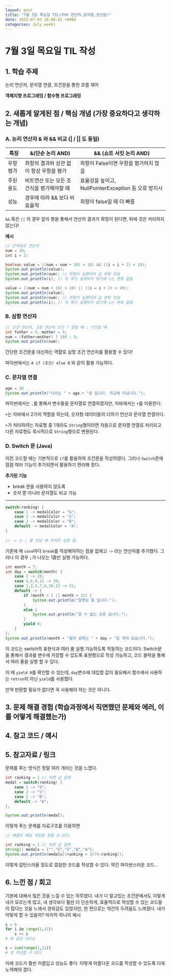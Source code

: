 ```yaml
---
layout: post
title: "7월 3일 목요일 TIL(자바 연산자,문자열,조건문)"
date: 2025-07-03 18:00:01 +0900
categories: July_week1
---
```


# 7월 3일 목요일 TIL 작성

## 1. 학습 주제

논리 연산자, 문자열 연결, 조건문을 통한 흐름 제어

**객체지향 프로그래밍 / 함수형 프로그래밍**


## 2. 새롭게 알게된 점 / 핵심 개념 (가장 중요하다고 생각하는 개념)

### A. 논리 연산자 & 와 && 비교 (| / || 도 동일)
특징 | &(단순 논리 AND) | && (쇼트 서킷 논리 AND) 
 --- | --- | --- 
우항 평가 | 좌항의 결과와 상관 없이 항상 우항을 평가 | 좌항이 False이면 우항을 평가하지 않음 
주된 용도 | 비트연산 또는 모든 조건식을 평가해야할 때 | 효율성을 높이고, NullPointerException 등 오류 방지시 
성능 | 경우에 따라 && 보다 비효율적 | 좌항이 false일 때 더 빠름

`&&` 혹은 `||` 의 경우 앞의 항을 통해서 연산의 결과가 확정이 된다면, 뒤에 것은 처리하지 않는다!

**예시**
```java
// 단락회로 연산자
num = 10;
int i = 2;

boolean value = ((num = num + 10) < 10) && ((i = i + 2) < 10);
System.out.println(value);
System.out.println(num); // 좌항이 실행되어 값 변화 있음
System.out.println(i); // 뒤 쪽이 실행되지 않기에 i는 변화 없음

value = ((num = num + 10) > 10) || ((i = i + 2) < 10);
System.out.println(value);
System.out.println(num); // 좌항이 실행되어 값 변화 있음
System.out.println(i); // 뒤 쪽이 실행되지 않기에 i는 변화 없음
```

### B. 삼항 연산자
```java
// 조건 연산자, 3항 연산자 조건 ? 참일 때 : 거짓일 때
int father = 5, mother = 3;
num = (father>mother) ? 100 : 5;
System.out.println(num);
```

간단한 조건문을 대신하는 역햘로 삼항 조건 연산자를 활용할 수 있다!

파이썬에서는 `A if (조건) else B` 와 같이 활용 가능하다.

### C. 문자열 연결
```java
age = 10
System.out.println("나이는 " + age + "살 입니다. 학교에 다닙니다.");
```
파이썬에서는 `,`를 통해서 변수들을 문자열로 연결하였지만, 자바에서는 `+`를 이용한다.

`+`는 자바에서 2가지 역할을 하는데, 숫자형 데이터들의 더하기 연산과 문자열 연결이다.

`+`가 처리하려는 자료형 중 1개라도 `String`형이라면 자동으로 문자열 연결로 처리되고 다른 자료형도 묵시적으로 `String`형으로 변환된다.

### D. Switch 문 (Java)

이전 코드할 때는 기본적으로 `if`를 활용하여 조건문을 작성하였다. 그러나 `Switch`문에 점점 여러 기능이 추가되면서 활용하기 편리해 졌다.

**추가된 기능**
- break 문을 사용하지 않도록
- 숫자 뿐 아니라 문자열도 비교 가능
  
---

```java
switch(ranking) {
	case 1 -> medalColor = "G";
	case 2 -> medalColor = "S";
	case 3 -> medalColor = "B";
	default -> medalColor = "A";
}
		
// -> 는 ; 를 만날 때 까지만 실행 됨.
```
기존에 매 `case`마다 `break`를 작성해야하는 점을 없에고 `->` 라는 연산자를 추가했다. 그러나 이 경우 `;`가 나오는 1줄만 실행 가능하다.
```java
int month = 7;
int day = switch(month) {
	case 2 -> 28;
	case 4,6,9,11 -> 30;
	case 1,3,5,7,8,10,12 -> 31;
	default -> {
		if (month < 1 || month > 12) {
			System.out.println("잘못된 월 입니다.");
		}
		else {
			System.out.println("알 수 없는 오류 입니다.");
		}
		yield 0;
	}
};
System.out.println(month + "월의 날짜는 " + day + "일 까지 있습니다.");
```
이 코드는 switch의 표현식과 여러 줄 실행 가능하도록 작동하는 코드이다.
Switch문을 통해서 결과를 변수에 저장할 수 있도록 표현형으로 작성 가능하고, 코드 블럭을 통해서 여러 줄을 실행 할 수 있다.

이 때 `yield 0`를 확인할 수 있는데, `day`변수에 대입할 값이 필요해서 함수에서 사용하는 `retrun`이 아닌 `yield`를 사용했다.

만약 반환할 필요가 없다면 꼭 사용해야 하는 것은 아니다.

## 3. 문제 해결 경험 (학습과정에서 직면했던 문제와 에러, 이를 어떻게 해결했는가)

## 4. 참고 코드 / 예시

## 5. 참고자료 / 링크

문제를 푸는 방식은 정말 여러 개라는 것을 느꼈다.
```java
int ranking = 1 // 어떤 값 입력
medal = switch(ranking) {
	case 1 -> "G";
	case 2 -> "S";
	case 3 -> "B";
	default -> "A";
};

System.out.println(medal);
```
이렇게 푸는 문제를 자료구조를 이용하면
```java
// 배열로 메달 색상을 정할 수 있다.

int ranking = 1 // 어떤 값 입력
String[] medals = {"","G","S","B","A"};
System.out.println(medals[(ranking > 3)?4:ranking]);
```

이렇게 감탄스러울 정도로 깔끔한 코드를 작성할 수 있다. 약간 파이썬스러운 코드..

## 6. 느낀 점 / 회고 

기본에 대해서 많은 것을 느낄 수 있는 하루였다. 내가 다 알고있는 조건문에서도 이렇게 내가 모르는게 많고, 내 생각보다 훨씬 더 단순하게, 효율적으로 작성할 수 있는 코드들이 많다는 것을 느껴서 경외감도 있었지만, 한 편으로는 약간의 두려움도 느껴졌다. 내가 이렇게 할 수 있을까? 마지막 하나의 예시
```py
s = 0
for i in range(1,11):
    s += i
# 와 같은 코드는

s = sum(range(1,11))
# 로 작성할 수 있다.
```
아래 코드가 훨씬 아름답고 성능도 좋다. 이렇게 아름다운 코드를 작성할 수 있도록 더욱 노력해야 겠다.